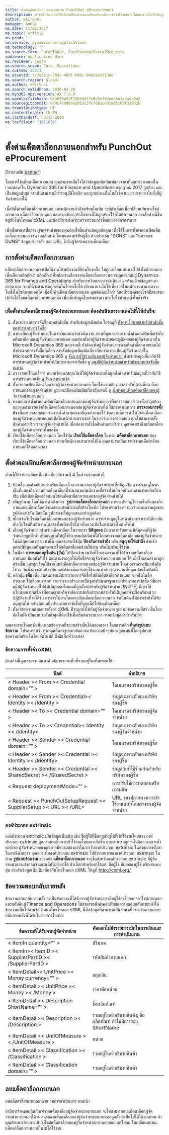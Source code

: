 ```yaml
---
title: ตั้งค่าแค็ตตาล็อกภายนอกสำหรับ PunchOut eProcurement
description: หัวข้อนี้อธิบายการใช้แค็ตตาล็อกภายนอกหรือแค็ตตาล็อกการเข้าใช้งานแบบโดยตรง เพื่อเก็บข้อมูลใบเสนอราคาจากผู้จัดจำหน่าย และเพิ่มไปยังใบเบิก
author: mkirknel
manager: AnnBe
ms.date: 11/02/2017
ms.topic: article
ms.prod: ''
ms.service: dynamics-ax-applications
ms.technology: ''
ms.search.form: PurchTable, PurchVendorPortalRequests
audience: Application User
ms.reviewer: josaw
ms.search.scope: Core, Operations
ms.custom: 30211
ms.assetid: 3c7e0e1c-703c-4bbf-b90c-84d29a131360
ms.search.region: Global
ms.author: mkirknel
ms.search.validFrom: 2016-02-28
ms.dyn365.ops.version: AX 7.0.0
ms.openlocfilehash: bc3879492f230b9477c6e5efd2edc8e1e4aca0a2
ms.sourcegitcommit: 9d4c7edd0ae2053c37c7d81cdd180b16bf3a9d3b
ms.translationtype: HT
ms.contentlocale: th-TH
ms.lasthandoff: 05/15/2019
ms.locfileid: "1571658"
---
```

# <a name="set-up-an-external-catalog-for-punchout-eprocurement"></a>ตั้งค่าแค็ตตาล็อกภายนอกสำหรับ PunchOut eProcurement

[!include [banner](../includes/banner.md)]

โดยการใช้แค็ตตาล็อกภายนอก คุณสามารถมั่นใจได้ว่าข้อมูลผลิตภัณฑ์และราคาที่คุณประมวลผลในเวลาต่อมาใน Dynamics 365 for Finance and Operations กรกฎาคม 2017 ถูกต้อง และเป็นข้อมูลล่าสุด จากนั้นสามารถมีการอนุมัติใบเบิก และถูกแปลงเป็นใบสั่งซื้อ และสามารถวางใบสั่งที่ผู้จัดจำหน่ายได้

เมื่อมีตั้งค่าแค็ตตาล็อกภายนอก และพนักงานกำลังเตรียมใบเบิก จะมีตัวเลือกเพื่อเปลี่ยนเส้นทางไซต์ภายนอก แค็ตตาล็อกภายนอก และส่งกลับตะกร้าซื้อของที่ได้ถูกสร้างไว้ที่ไซต์ภายนอก การสื่อสารนี้ขึ้นอยู่กับโพรโทคอล cXML และต้องมีการตั้งค่าระหว่างระบบการซื้อและองค์กรการขาย

เพื่อตั้งค่าการสื่อสาร ผู้จัดจำหน่ายของคุณต้องให้ชิ้นส่วนข้อมูลกัลคุณ เพื่อใช้ในการตั้งค่าคอนฟิกแค็ตตาล็อกภายนอก เช่น เอกลักษณ์ โดเมนของบริษัทผู้ซื้อ ตัวอย่างเช่น "DUNS" และ "หมายเลข DUNS" ข้อมูลประจำตัว และ URL ไปถึงผู้จัดจำหน่ายแค็ตตาล็อก

## <a name="setting-up-an-external-catalog"></a>การตั้งค่าแค็ตตาล็อกภายนอก

แค็ตตาล็อกภายนอกควรเปิดใช้งานให้พนักงานที่ป้อนใบขอซื้อ ให้ถูกเปลี่ยนเส้นทางไปยังไซต์ภายนอกเพื่อเลือกผลิตภัณฑ์ ผลิตภัณฑ์ที่พนักงานเลือกจากแค็ตตาล็อกภายนอกจะถูกส่งกลับสู่ Dynamics 365 for Finance and Operations สำหรับการเงินและการดำเนินงาน พร้อมด้วยข้อมูลราคาล่าสุด และ จากที่นี่จะสามารถถูกเพิ่มในใบขอซื้อได้ เป้าหมายจะไม่ใช่เพื่อช่วยให้พนักงานสามารถวางใบสั่งในไซต์ภายนอกได้ เมื่อตั้งค่าแค็ตตาล็อกภายนอก คุณต้องแน่ใจว่า วัตถุประสงค์ของไซต์ที่สามารถเข้าถึงได้โดยแค็ตตาล็อกภายนอกคือ เพื่อเก็บข้อมูลใบเสนอราคา และไม่ใช่ทำการสั่งใบสั่งจริง

### <a name="to-set-up-an-external-vendor-catalog-complete-the-following-tasks"></a>เพื่อตั้งค่าแค็ตตาล็อกของผู้จัดจำหน่ายภายนอก ต้องดำเนินการงานต่อไปนี้ให้สำเร็จ:

1. ตั้งค่าประเภทการจัดซื้อตามลำดับชั้น สำหรับข้อมูลเพิ่มเติม โปรดดูที่ [ตั้งค่านโยบายสำหรับลำดับชั้นของประเภทการจัดซื้อ](tasks/set-up-policies-procurement-category-hierarchies.md)
2. ลงทะเบียนผู้จัดจำหน่ายในการเงินและการดำเนินงาน ก่อนที่คุณจะสามารถตั้งค่าคอนฟิกเพื่อเข้าถึงแค็ตตาล็อกของผู้จัดจำหน่ายภายนอก คุณต้องตั้งค่าผู้จัดจำหน่ายและผู้ติดต่อของผู้จัดจำหน่ายใน Microsoft Dynamics 365 นอกจากนี้ ยังต้องเพิ่มผู้จัดจำหน่ายของแค็ตตาล็อกภายนอกไปยังประเภทการจัดซื้อที่เลือก สำหรับข้อมูลเพิ่มเติมเกี่ยวกับการลงทะเบียนผู้จัดจำหน่ายใน Microsoft Dynamics 365 ดู [จัดการผู้ใช้ร่วมกันของผู้จัดจำหน่าย](manage-vendor-collaboration-users.md) สำหรับข้อมูลเกี่ยวกับวิธีการกำหนดผู้จัดจำหน่ายให้กับประเภทการจัดซื้อ ดู [อนุมัติผู้จัดจำหน่ายสำหรับประเภทการจัดซื้อเฉพาะ](tasks/approve-vendors-specific-procurement-categories.md)
3. ตรวจสอบให้แน่ใจว่า หน่วยวัดและสกุลเงินที่ใช้ผู้จัดจำหน่ายได้ถูกตั้งค่า สำหรับข้อมูลเกี่ยวกับวิธีการสร้างหน่วยวัด ดู [จัดการหน่วยวัด](../pim/tasks/manage-unit-measure.md)
4. ตั้งค่าคอนฟิกแค็ตตาล็อกของผู้จัดจำหน่ายภายนอก โดยใช้ความต้องการสำหรับไซต์แค็ตตาล็อกภายนอกของผู้จัดจำหน่าย ดูรายละเอียดเพิ่มเติมเกี่ยวกับงานนี้ ดู [ตั้งค่าคอนฟิกแค็ตตาล็อกของผู้จัดจำหน่ายภายนอก](#configure-the-external-vendor-catalog)
5. ทดสอบการตั้งค่าคอนฟิกแค็ตตาล็อกภายนอกของผู้จัดจำหน่าย เพื่อตรวจสอบว่าการตั้งค่าถูกต้อง และคุณสามารถเข้าถึงแค็ตตาล็อกภายนอกของผู้จัดจำหน่ายได้ ใช้การดำเนินการ **ตรวจสอบการตั้งค่า** เพื่อตรวจสอบข้อความการตั้งค่าตามคำขอที่คุณกำหนดไว้ ข้อความนี้ควรทำให้ไซต์แค็ตตาล็อกของผู้จัดจำหน่ายภายนอกเปิดในหน้าต่างเบราเซอร์ ในระหว่างการตรวจสอบ คุณไม่สามารถสั่งสินค้าและบริการจากผู้จัดจำหน่ายได้ เมื่อต้องการสั่งซื้อสินค้าและบริการ คุณต้องเข้าถึงแค็ตตาล็อกของผู้จัดจำหน่ายจากใบขอซื้อ
6. เรียกใช้แค็ตตาล็อกภายนอก โดยใช้ปุ่ม **เรียกใช้แค็ตตาล็อก** ในหน้า **แค็ตตาล็อกภายนอก** ต้องเรียกใช้แค็ตตาล็อกภายนอก ก่อนที่พนักงานสามารถใช้ได้ คุณสามารถปิดการทำงานแค็ตตาล็อกภายนอกได้ตลอดเวลา


## <a name="configure-the-external-vendor-catalog"></a>ตั้งค่าคอนฟิกแค็ตตาล็อกของผู้จัดจำหน่ายภายนอก

ส่วนนี้ให้รายละเอียดเพิ่มเติมเกี่ยวกับงานที่ 4 ในส่วนก่อนหน้านี้

1. ป้อนชื่อและคำอธิบายสำหรับแค็ตตาล็อกภายนอกของผู้จัดจำหน่าย ชื่อที่คุณป้อนจะปรากฏในรถเข็นที่แสดงถึงภายนอกแค็ตตาล็อกที่จะแสดงแก่พนักงานที่สร้างใบเบิก พนักงานสามารถคลิกที่รถเข็น เพื่อเปิดแค็ตตาล็อกบนไซต์แค็ตตาล็อกภายนอกของผู้จัดจำหน่ายได้
2. เพิ่มรูปภาพ โดยใช้การดำเนินการ  **รูปภาพแค็ตตาล็อกภายนอก** ภาพจะปรากฏในรถเข็นที่แสดงถึงภายนอกแค็ตตาล็อกที่จะแสดงแก่พนักงานที่สร้างใบเบิก โปรดทราบว่า ความกว้างและความสูงของรูปต้องเท่ากัน มิฉะนั้น รูปภาพจะไม่ถูกแสดงอย่างถูกต้อง
3. เลือกว่าเว็บไซต์แค็ตตาล็อกภายนอกของผู้จัดจำหน่าย ควรปรากฏอยู่ในหน้าต่างเบราเซอร์เดียวกันกับเว็บไซต์ที่พนักงานได้สร้างใบเบิกหรือไม่ หรือควรเปิดในหน้าต่างใหม่หรือไม่
4. เลือกผู้จัดจำหน่ายสำหรับแค็ตตาล็อก ในรายการ **นิติบุคคล** มีแถวสำหรับแต่ละนิติบุคคลที่ผู้จัดจำหน่ายถูกตั้งค่า เพื่ออนุญาตให้ผู้ใช้ร้องขอผลิตภัณฑ์ได้โดยตรงจากแค็ตตาล็อกของผู้จัดจำหน่ายในนิติบุคคลบางรายเท่านั้น คุณสามารถใช้ปุ่ม **ป้องกันการเข้าถึง** หรือ **อนุญาตให้เข้าถึง** สำหรับแต่ละนิติบุคคลที่คุณต้องการให้แค็ตตาล็อกพร้อมใช้งาน หรือไม่พร้อมใช้งาน
5. ในฟิลด์ **การหมดอายุเริ่มต้น (วัน)** ให้ป้อนจำนวนวันที่ใบเสนอราคาที่ได้รับจากแค็ตตาล็อกภายนอก มีผลบังคับใช้ และสามารถถูกใช้เพื่อซื้อจากผู้จัดจำหน่ายภายนอก ได้ เมื่อใบเสนอราคาถูกสร้างขึ้น และถูกเรียกใช้จากไซต์แค็ตตาล็อกภายนอกของผู้จัดจำหน่าย ใบเสนอราคาจะมีผลบังคับใช้ ณ วันที่ของระบบปัจจุบัน และยังคงมีผลบังคับใช้นานเท่ากับจำนวนวันที่ที่คุณป้อนในฟิลด์นี้
6. คลิกปุ่ม **เพิ่ม** เพื่อเริ่มต้นการแม็ปประเภทการจัดซื้อไปยังแค็ตตาล็อกภายนอก จากนั้นในชื่อประเภท ให้เลือกประเภท รายการของประเภทเป็นชุดรหัสมาตรฐานของประเภทการจัดซื้อ ที่มีการแม็ปผู้จัดจำหน่ายไปยังนิติบุคคลทั้งหมดที่ถูกตั้งค่าสำหรับผู้จัดจำหน่าย
[!NOTE]
มีการใช้นโยบายการจัดซื้อ เพื่ออนุญาตหรือจำกัดการเข้าถึงประเภทสำหรับนิติบุคคลที่จะซื้อหรือหน่วยปฏิบัติงานที่จะได้รับ การเข้าใช้งานโดยตรงกับแค็ตตาล็อกภายนอก จำเป็นต้องให้การเข้าถึงได้รับอนุญาตให้ อย่างน้อยหนึ่งประเภทการจัดซื้อที่ถูกแม็ปไปยังแค็ตตาล็อก
7. ตั้งค่าข้อความคำขอการตั้งค่า cXML ที่จะถูกส่งให้กับผู้จัดจำหน่าย รูปแบบข้อความที่สร้างขึ้นโดยอัตโนมัติ เป็นแบบระดับต่ำสุดที่ต้องใช้เพื่อเริ่มต้นรอบเวลา กรอกข้อมูลค่าสำหรับป้าย

คุณสามารถโหลดซ้ำเท็มเพลตข้อความที่ระบบสร้างขึ้นได้ตลอดเวลา โดยการคลิก **คืนค่ารูปแบบข้อความ** 
โปรดทราบว่า หากคุณคืนค่ารูปแบบข้อความ ข้อความปัจจุบันจะถูกแทนที่โดยรูปแบบข้อความที่สร้างขึ้นโดยอัตโนมัติ ซึ่งมีแท็กที่ว่างเปล่า

### <a name="cxml-setup-message"></a>ข้อความการตั้งค่า cXML
ด้านล่างนี้คุณสามารถค้นหาคำอธิบายของแท็กที่รวมอยู่ในเท็มเพลตได้:

| ฟิลด์ | คำอธิบาย | 
|---------|---------|
|< Header >< From >< Credential domain=”” >|โดเมนของบริษัทของผู้ซื้อ|
|< Header >< From >< Credential>< Identity >< /Identity > | ข้อมูลเฉพาะตัวของบริษัทของผู้ซื้อ|
|< Header >< To >< Credential domain=”” > | โดเมนของบริษัทของผู้จัดจำหน่าย|
|< Header >< To >< Credential>< Identity >< /Identity> | ข้อมูลเฉพาะตัวของบริษัทของผู้จัดจำหน่าย|
|< Header >< Sender >< Credential domain=”” > | โดเมนของบริษัทของผู้ซื้อ|
|< Header >< Sender >< Credential >< Identity >< /Identity> | ข้อมูลเฉพาะตัวของบริษัทของผู้ซื้อ|
|< Header >< Sender >< Credential >< SharedSecret >< /SharedSecret >|ข้อมูลลับที่ใช้ร่วมกันสำหรับบริษัทของผู้ซื้อ|
|< Request deploymentMode=”” >|การปรับใช้การทดสอบหรือการผลิต|
|< Request >< PunchOutSetupRequest >< SupplierSetup >< URL >< /URL>|URL ของปลายทางการเข้าใช้งานแบบโดยตรงของผู้จัดจำหน่าย|

### <a name="extrinsic-elements"></a>องค์ประกอบ extrinsic

องค์ประกอบ extrinsic เป็นข้อมูลเพิ่มเติม เช่น ชื่อผู้ใช้ที่ขึ้นอยู่กับผู้ใช้ที่เข้าใช้งานโดยตรง องค์ประกอบ extrinsic ถูกกำหนดเมื่อการเข้าใช้งานโดยตรงเกิดขึ้น และสามารถถูกส่งในข้อความการตั้งค่าคำขอ
ผู้จัดจำหน่ายของคุณอาจมีความต้องการในการรับองค์ประกอบ extrinsic ในคำขอการตั้งค่า ในกรณีดังกล่าว คุณควรเพิ่มองค์ประกอบ extrinsic ไปยังรายการขององค์ประกอบ extrinsic ในส่วน **รูปแบบข้อความ** ของหน้า **แค็ตตาล็อกภายนอก** ระบุชื่อสำหรับองค์ประกอบ extrinsic ที่ผู้จัดจำหน่ายสามารถจดจำและแม็ปไปยังค่าได้ ตัวเลือกสำหรับค่าได้แก่: ชื่อผู้ใช้ อีเมลของผู้ใช้ หรือค่าแบบสุ่ม
สำหรับข้อมูลเพิ่มเติมเกี่ยวกับโพรโทคอล cXML ให้ดูที่ http://cxml.org/

## <a name="post-back-message"></a>ข้อความตอบกลับภายหลัง
ข้อความตอบกลับภายหลัง จะเป็นข้อความที่ได้รับจากผู้จัดจำหน่าย เมื่อผู้ใช้ลงชื่อออกจากไซต์ภายนอก และกลับคืนสู่ Finance and Operations ไม่สามารถตั้งค่าคอนฟิกข้อความตอบกลับภายหลังได้ ข้อความเป็นไปตามข้อกำหนดโพรโทคอล cXML นี่คือข้อมูลที่สามารถเป็นส่วนหนึ่งของข้อความตอบกลับภายหลังที่ได้รับในรายการใบเบิก:

| ข้อความที่ได้รับจากผู้จัดจำหน่าย | คัดลอกไปยังรายการเบิกในการเงินและการดำเนินงาน|
|------------------------------|----------------------------------------------------------|
|< ItemIn quantity=”” > |ปริมาณ|
|< ItemIn>< ItemID >< SupplierPartID >< /SupplierPartID >|รหัสสินค้าภายนอก|
|< ItemDetail>< UnitPrice >< Money currency=”” >| สกุลเงิน|
|< ItemDetail >< UnitPrice >< Money >< /Money >| ราคาต่อหน่วย|
|< ItemDetail >< Description ShortName=”” >|ชื่อผลิตภัณฑ์|
|< ItemDetail >< Description >< /Description >|รวมอยู่ในคำอธิบายสินค้า; ชื่อผลิตภัณฑ์ ถ้าไม่มีการระบุ ShortName|
|< ItemDetail >< UnitOfMeasure >< /UnitOfMeasure >|หน่วย|
|< ItemDetail >< Classification >< /Classification >|รวมอยู่ในคำอธิบายสินค้า|
|< ItemDetail >< Classification domain=”” >|รวมอยู่ในคำอธิบายสินค้า|

## <a name="delete-an-external-catalog"></a>ลบแค็ตตาล็อกภายนอก
ลบแค็ตตาล็อกภายนอกด้วย ลบการดำเนินการ บนหน้า

ถ้ามีการร้องขอผลิตภัณฑ์จากแค็ตตาล็อกผู้จัดจำหน่ายภายนอก จะไม่สามารถลบแค็ตตาล็อกผู้จัดจำหน่ายภายนอกได้ สถานะของแค็ตตาล็อกของผู้จัดจำหน่ายภายนอกถูกตั้งค่าเป็นไม่ได้ใช้งานแทน ถ้าคุณต้องการย้ายการเข้าถึงไซต์แค็ตตาล็อกของผู้จัดจำหน่ายภายนอกออก แต่ไม่ลบ ให้เปลี่ยนสถานะแค็ตตาล็อกภายนอกเป็นไม่ได้ใช้งาน

